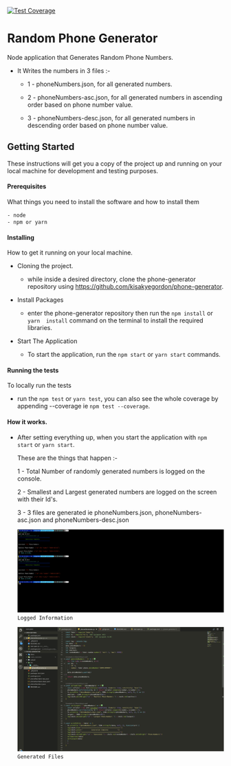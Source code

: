 [![Test Coverage](https://api.codeclimate.com/v1/badges/e03b07bf9bfae270dd5b/test_coverage)](https://codeclimate.com/github/kisakyegordon/phone-generator/test_coverage)
# Random Phone Generator

Node application that Generates Random Phone Numbers.
- It Writes the numbers in 3 files :-
  - 1 - phoneNumbers.json, for all generated numbers.

  - 2 - phoneNumbers-asc.json, for all generated numbers in ascending order based on phone number value.

  - 3 - phoneNumbers-desc.json, for all generated numbers in descending order based on phone number value.

## Getting Started

These instructions will get you a copy of the project up and running on your local machine for development and testing purposes.

#### Prerequisites

What things you need to install the software and how to install them

```
- node
- npm or yarn
```

#### Installing

How to get it running on your local machine.

- Cloning the project.

  * while inside a desired directory, clone the phone-generator repository using https://github.com/kisakyegordon/phone-generator.

- Install Packages

  * enter the phone-generator repository then run the `npm install` or `yarn  install` command on the terminal to install the required libraries.

- Start The Application

  * To start the application, run the `npm start` or `yarn start` commands.


#### Running the tests

To locally run the tests

  * run the `npm test` or `yarn test`, you can also see the whole coverage by appending --coverage ie `npm test --coverage`.


#### How it works.

- After setting everything up, when you start the application with `npm start` or `yarn start`.

  These are the things that happen :-

  1 - Total Number of randomly generated numbers is logged on the console.

  2 - Smallest and Largest generated numbers are logged on the screen with their Id's.

  3 - 3 files are generated ie phoneNumbers.json, phoneNumbers-asc.json and phoneNumbers-desc.json

  ![Screenshot](./docs/screenshot.png)
`Logged Information`

  ![Screenshot](./docs/screenshot2.png)
  `Generated Files`

